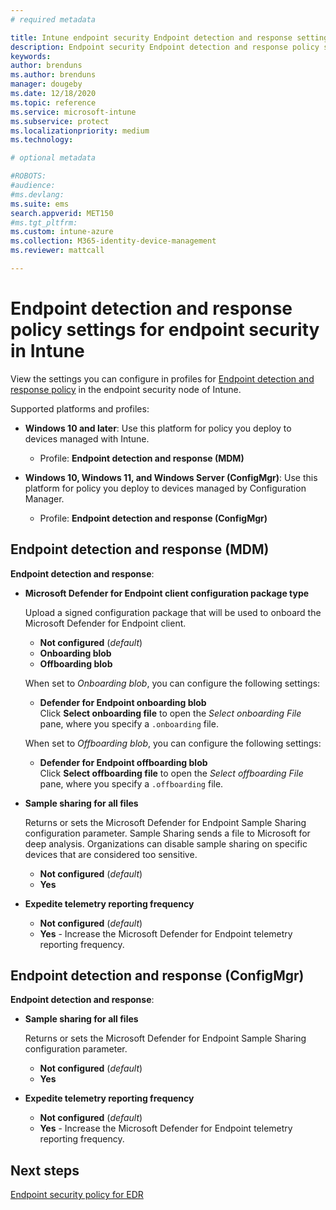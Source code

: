 ```yaml
---
# required metadata

title: Intune endpoint security Endpoint detection and response settings | Microsoft Docs
description: Endpoint security Endpoint detection and response policy settings in Microsoft Intune 
keywords:
author: brenduns
ms.author: brenduns
manager: dougeby
ms.date: 12/18/2020
ms.topic: reference
ms.service: microsoft-intune
ms.subservice: protect
ms.localizationpriority: medium
ms.technology:

# optional metadata

#ROBOTS:
#audience:
#ms.devlang:
ms.suite: ems
search.appverid: MET150
#ms.tgt_pltfrm:
ms.custom: intune-azure
ms.collection: M365-identity-device-management
ms.reviewer: mattcall

---
```

# Endpoint detection and response policy settings for endpoint security in Intune

View the settings you can configure in profiles for [Endpoint detection and response policy](../protect/endpoint-security-edr-policy.md) in the endpoint security node of Intune.

Supported platforms and profiles:

- **Windows 10 and later**: Use this platform for policy you deploy to devices managed with Intune.
  - Profile: **Endpoint detection and response (MDM)**

- **Windows 10, Windows 11, and Windows Server (ConfigMgr)**: Use this platform for policy you deploy to devices managed by Configuration Manager.
  - Profile: **Endpoint detection and response (ConfigMgr)**

## Endpoint detection and response (MDM)

**Endpoint detection and response**:

- **Microsoft Defender for Endpoint client configuration package type**

  Upload a signed configuration package that will be used to onboard the Microsoft Defender for Endpoint client.

  - **Not configured** (*default*)
  - **Onboarding blob**  
  - **Offboarding blob**  

  When set to *Onboarding blob*, you can configure the following settings:

  - **Defender for Endpoint onboarding blob**  
    Click **Select onboarding file** to open the *Select onboarding File* pane, where you specify a `.onboarding` file.

  When set to *Offboarding blob*, you can configure the following settings:
  
  - **Defender for Endpoint offboarding blob**  
     Click **Select offboarding file** to open the *Select offboarding File* pane, where you specify a `.offboarding` file.

- **Sample sharing for all files**  

  Returns or sets the Microsoft Defender for Endpoint Sample Sharing configuration parameter.  Sample Sharing sends a file to Microsoft for deep analysis. Organizations can disable sample sharing on specific devices that are considered too sensitive.

  - **Not configured**   (*default*)
  - **Yes**

- **Expedite telemetry reporting frequency**

  - **Not configured**   (*default*)
  - **Yes** - Increase the Microsoft Defender for Endpoint telemetry reporting frequency.

## Endpoint detection and response (ConfigMgr)

**Endpoint detection and response**:

- **Sample sharing for all files**  

  Returns or sets the Microsoft Defender for Endpoint Sample Sharing configuration parameter.  
  - **Not configured**   (*default*)
  - **Yes**

- **Expedite telemetry reporting frequency**

  - **Not configured**   (*default*)
  - **Yes** - Increase the Microsoft Defender for Endpoint telemetry reporting frequency.

## Next steps

[Endpoint security policy for EDR](../protect/endpoint-security-edr-policy.md)

